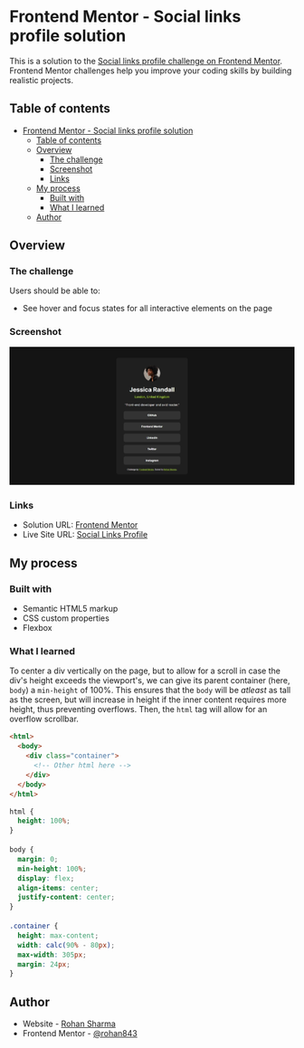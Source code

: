 # Frontend Mentor - Social links profile solution

This is a solution to the [Social links profile challenge on Frontend Mentor](https://www.frontendmentor.io/challenges/social-links-profile-UG32l9m6dQ). Frontend Mentor challenges help you improve your coding skills by building realistic projects.

## Table of contents

- [Frontend Mentor - Social links profile solution](#frontend-mentor---social-links-profile-solution)
  - [Table of contents](#table-of-contents)
  - [Overview](#overview)
    - [The challenge](#the-challenge)
    - [Screenshot](#screenshot)
    - [Links](#links)
  - [My process](#my-process)
    - [Built with](#built-with)
    - [What I learned](#what-i-learned)
  - [Author](#author)

## Overview

### The challenge

Users should be able to:

- See hover and focus states for all interactive elements on the page

### Screenshot

![Social links profile](./screenshot.jpg)

### Links

- Solution URL: [Frontend Mentor](https://your-solution-url.com)
- Live Site URL: [Social Links Profile](https://rohan843-social-links-profile.netlify.app/)

## My process

### Built with

- Semantic HTML5 markup
- CSS custom properties
- Flexbox

### What I learned

To center a div vertically on the page, but to allow for a scroll in case the div's height exceeds the viewport's, we can give its parent container (here, `body`) a `min-height` of 100%. This ensures that the `body` will be _atleast_ as tall as the screen, but will increase in height if the inner content requires more height, thus preventing overflows. Then, the `html` tag will allow for an overflow scrollbar.

```html
<html>
  <body>
    <div class="container">
      <!-- Other html here -->
    </div>
  </body>
</html>
```

```css
html {
  height: 100%;
}

body {
  margin: 0;
  min-height: 100%;
  display: flex;
  align-items: center;
  justify-content: center;
}

.container {
  height: max-content;
  width: calc(90% - 80px);
  max-width: 305px;
  margin: 24px;
}
```

## Author

- Website - [Rohan Sharma](https://rohan843.netlify.app/)
- Frontend Mentor - [@rohan843](https://www.frontendmentor.io/profile/rohan843)

